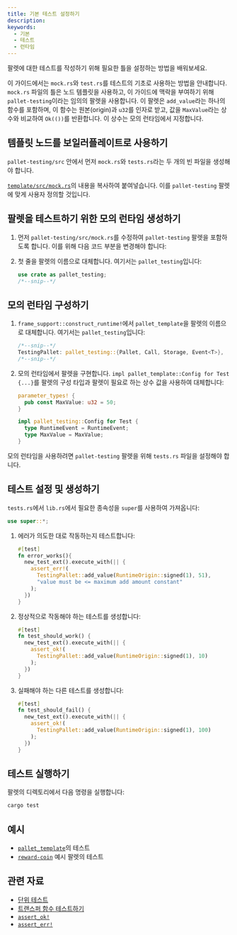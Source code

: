 ```yaml
---
title: 기본 테스트 설정하기
description:
keywords:
  - 기본
  - 테스트
  - 런타임
---
```


팔렛에 대한 테스트를 작성하기 위해 필요한 틀을 설정하는 방법을 배워보세요.

이 가이드에서는 `mock.rs`와 `test.rs`를 테스트의 기초로 사용하는 방법을 안내합니다.
`mock.rs` 파일의 틀은 노드 템플릿을 사용하고, 이 가이드에 맥락을 부여하기 위해 `pallet-testing`이라는 임의의 팔렛을 사용합니다.
이 팔렛은 `add_value`라는 하나의 함수를 포함하며, 이 함수는 원본(origin)과 `u32`를 인자로 받고, 값을 `MaxValue`라는 상수와 비교하여 `Ok(())`를 반환합니다. 이 상수는 모의 런타임에서 지정합니다.

## 템플릿 노드를 보일러플레이트로 사용하기

`pallet-testing/src` 안에서 먼저 `mock.rs`와 `tests.rs`라는 두 개의 빈 파일을 생성해야 합니다.

[`template/src/mock.rs`](https://github.com/substrate-developer-hub/substrate-node-template/blob/main/pallets/template/src/mock.rs)의 내용을 복사하여 붙여넣습니다.
이를 `pallet-testing` 팔렛에 맞게 사용자 정의할 것입니다.

## 팔렛을 테스트하기 위한 모의 런타임 생성하기

1. 먼저 `pallet-testing/src/mock.rs`를 수정하여 `pallet-testing` 팔렛을 포함하도록 합니다. 이를 위해 다음 코드 부분을 변경해야 합니다:

1. 첫 줄을 팔렛의 이름으로 대체합니다. 여기서는 `pallet_testing`입니다:

   ```rust
   use crate as pallet_testing;
   /*--snip--*/
   ```

## 모의 런타임 구성하기

1. `frame_support::construct_runtime!`에서 `pallet_template`을 팔렛의 이름으로 대체합니다. 여기서는 `pallet_testing`입니다:

   ```rust
   /*--snip--*/
   TestingPallet: pallet_testing::{Pallet, Call, Storage, Event<T>},
   /*--snip--*/
   ```

1. 모의 런타임에서 팔렛을 구현합니다. `impl pallet_template::Config for Test {...}`를 팔렛의 구성 타입과 팔렛이 필요로 하는 상수 값을 사용하여 대체합니다:

   ```rust
   parameter_types! {
     pub const MaxValue: u32 = 50;
   }

   impl pallet_testing::Config for Test {
     type RuntimeEvent = RuntimeEvent;
     type MaxValue = MaxValue;
   }
   ```

모의 런타임을 사용하려면 `pallet-testing` 팔렛을 위해 `tests.rs` 파일을 설정해야 합니다.

## 테스트 설정 및 생성하기

`tests.rs`에서 `lib.rs`에서 필요한 종속성을 `super`를 사용하여 가져옵니다:

```rust
use super::*;
```

1. 에러가 의도한 대로 작동하는지 테스트합니다:

   ```rust
   #[test]
   fn error_works(){
     new_test_ext().execute_with(|| {
       assert_err!(
         TestingPallet::add_value(RuntimeOrigin::signed(1), 51),
         "value must be <= maximum add amount constant"
       );
     })
   }
   ```

1. 정상적으로 작동해야 하는 테스트를 생성합니다:

   ```rust
   #[test]
   fn test_should_work() {
     new_test_ext().execute_with(|| {
       assert_ok!(
         TestingPallet::add_value(RuntimeOrigin::signed(1), 10)
       );
     })
   }
   ```

1. 실패해야 하는 다른 테스트를 생성합니다:

   ```rust
   #[test]
   fn test_should_fail() {
     new_test_ext().execute_with(|| {
       assert_ok!(
         TestingPallet::add_value(RuntimeOrigin::signed(1), 100)
       );
     })
   }
   ```

## 테스트 실행하기

팔렛의 디렉토리에서 다음 명령을 실행합니다:

```bash
cargo test
```

## 예시

- [`pallet_template`](https://github.com/substrate-developer-hub/substrate-node-template/blob/master/pallets/template/src/tests.rs#L1-L23)의 테스트
- [`reward-coin`](https://github.com/substrate-developer-hub/substrate-how-to-guides/blob/main/example-code/template-node/pallets/reward-coin/src/tests.rs) 예시 팔렛의 테스트

## 관련 자료

- [단위 테스트](/test/unit-testing/)
- [트랜스퍼 함수 테스트하기](/reference/how-to-guides/testing/test-a-transfer-function)
- [`assert_ok!`](https://paritytech.github.io/substrate/master/frame_support/macro.assert_ok.html)
- [`assert_err!`](https://paritytech.github.io/substrate/master/frame_support/macro.assert_err.html)